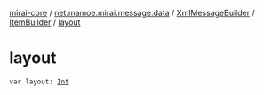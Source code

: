 [mirai-core](../../../index.md) / [net.mamoe.mirai.message.data](../../index.md) / [XmlMessageBuilder](../index.md) / [ItemBuilder](index.md) / [layout](./layout.md)

# layout

`var layout: `[`Int`](https://kotlinlang.org/api/latest/jvm/stdlib/kotlin/-int/index.html)